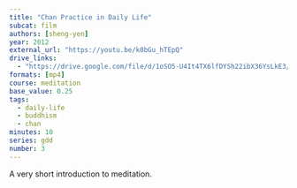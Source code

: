 ```yaml
---
title: "Chan Practice in Daily Life"
subcat: film
authors: [sheng-yen]
year: 2012
external_url: "https://youtu.be/k0bGu_hTEpQ"
drive_links:
  - "https://drive.google.com/file/d/1oSO5-U4It4TX6lfDYSh22ibX36YsLkE3/view?usp=drivesdk"
formats: [mp4]
course: meditation
base_value: 0.25
tags:
  - daily-life
  - buddhism
  - chan
minutes: 10
series: gdd
number: 3
---
```


A very short introduction to meditation.

